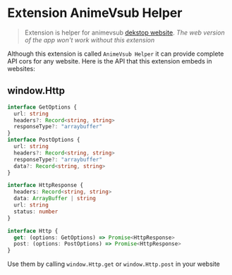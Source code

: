 # Extension AnimeVsub Helper

> Extension is helper for animevsub [dekstop website](https://github.com/anime-vsub/desktop-web).
> *The web version of the app won't work without this extension*

Although this extension is called `AnimeVsub Helper` it can provide complete API cors for any website.  Here is the API that this extension embeds in websites:

## window.Http
```ts
interface GetOptions {
  url: string
  headers?: Record<string, string>
  responseType?: "arraybuffer"
}
interface PostOptions {
  url: string
  headers?: Record<string, string>
  responseType?: "arraybuffer"
  data?: Record<string, string>
}

interface HttpResponse {
  headers: Record<string, string>
  data: ArrayBuffer | string
  url: string
  status: number
}

interface Http {
  get: (options: GetOptions) => Promise<HttpResponse>
  post: (options: PostOptions) => Promise<HttpResponse>
}
```

Use them by calling `window.Http.get` or `window.Http.post` in your website

